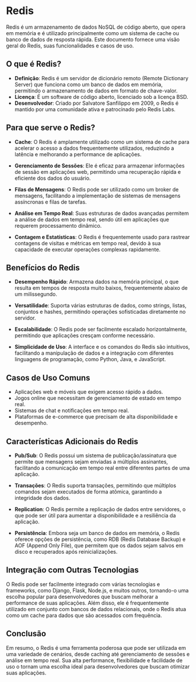 # Redis

Redis é um armazenamento de dados NoSQL de código aberto, que opera em memória e é utilizado principalmente como um sistema de cache ou banco de dados de resposta rápida. Este documento fornece uma visão geral do Redis, suas funcionalidades e casos de uso.

## O que é Redis?

- **Definição**: Redis é um servidor de dicionário remoto (Remote Dictionary Server) que funciona como um banco de dados em memória, permitindo o armazenamento de dados em formato de chave-valor.
- **Licença**: É um software de código aberto, licenciado sob a licença BSD.
- **Desenvolvedor**: Criado por Salvatore Sanfilippo em 2009, o Redis é mantido por uma comunidade ativa e patrocinado pelo Redis Labs.

## Para que serve o Redis?

- **Cache**: O Redis é amplamente utilizado como um sistema de cache para acelerar o acesso a dados frequentemente utilizados, reduzindo a latência e melhorando a performance de aplicações.
  
- **Gerenciamento de Sessões**: Ele é eficaz para armazenar informações de sessão em aplicações web, permitindo uma recuperação rápida e eficiente dos dados do usuário.

- **Filas de Mensagens**: O Redis pode ser utilizado como um broker de mensagens, facilitando a implementação de sistemas de mensagens assíncronas e filas de tarefas.

- **Análise em Tempo Real**: Suas estruturas de dados avançadas permitem a análise de dados em tempo real, sendo útil em aplicações que requerem processamento dinâmico.

- **Contagem e Estatísticas**: O Redis é frequentemente usado para rastrear contagens de visitas e métricas em tempo real, devido à sua capacidade de executar operações complexas rapidamente.

## Benefícios do Redis

- **Desempenho Rápido**: Armazena dados na memória principal, o que resulta em tempos de resposta muito baixos, frequentemente abaixo de um milissegundo.
  
- **Versatilidade**: Suporta várias estruturas de dados, como strings, listas, conjuntos e hashes, permitindo operações sofisticadas diretamente no servidor.

- **Escalabilidade**: O Redis pode ser facilmente escalado horizontalmente, permitindo que aplicações cresçam conforme necessário.

- **Simplicidade de Uso**: A interface e os comandos do Redis são intuitivos, facilitando a manipulação de dados e a integração com diferentes linguagens de programação, como Python, Java, e JavaScript.

## Casos de Uso Comuns

- Aplicações web e móveis que exigem acesso rápido a dados.
- Jogos online que necessitam de gerenciamento de estado em tempo real.
- Sistemas de chat e notificações em tempo real.
- Plataformas de e-commerce que precisam de alta disponibilidade e desempenho.

## Características Adicionais do Redis

- **Pub/Sub**: O Redis possui um sistema de publicação/assinatura que permite que mensagens sejam enviadas a múltiplos assinantes, facilitando a comunicação em tempo real entre diferentes partes de uma aplicação.

- **Transações**: O Redis suporta transações, permitindo que múltiplos comandos sejam executados de forma atômica, garantindo a integridade dos dados.

- **Replication**: O Redis permite a replicação de dados entre servidores, o que pode ser útil para aumentar a disponibilidade e a resiliência da aplicação.

- **Persistência**: Embora seja um banco de dados em memória, o Redis oferece opções de persistência, como RDB (Redis Database Backup) e AOF (Append Only File), que permitem que os dados sejam salvos em disco e recuperados após reinicializações.

## Integração com Outras Tecnologias

O Redis pode ser facilmente integrado com várias tecnologias e frameworks, como Django, Flask, Node.js, e muitos outros, tornando-o uma escolha popular para desenvolvedores que buscam melhorar a performance de suas aplicações. Além disso, ele é frequentemente utilizado em conjunto com bancos de dados relacionais, onde o Redis atua como um cache para dados que são acessados com frequência.

## Conclusão

Em resumo, o Redis é uma ferramenta poderosa que pode ser utilizada em uma variedade de cenários, desde caching até gerenciamento de sessões e análise em tempo real. Sua alta performance, flexibilidade e facilidade de uso o tornam uma escolha ideal para desenvolvedores que buscam otimizar suas aplicações.
